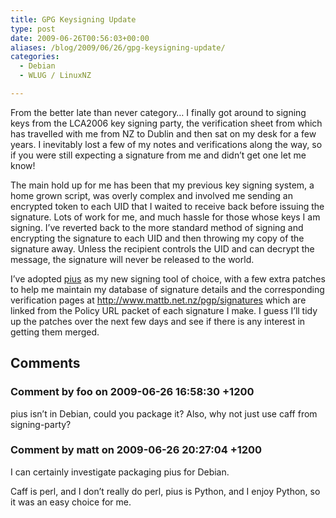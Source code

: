 ```yaml
---
title: GPG Keysigning Update
type: post
date: 2009-06-26T00:56:03+00:00
aliases: /blog/2009/06/26/gpg-keysigning-update/
categories:
  - Debian
  - WLUG / LinuxNZ

---
```

From the better late than never category&#8230; I finally got around to signing keys from the LCA2006 key signing party, the verification sheet from which has travelled with me from NZ to Dublin and then sat on my desk for a few years. I inevitably lost a few of my notes and verifications along the way, so if you were still expecting a signature from me and didn&#8217;t get one let me know!

The main hold up for me has been that my previous key signing system, a home grown script, was overly complex and involved me sending an encrypted token to each UID that I waited to receive back before issuing the signature. Lots of work for me, and much hassle for those whose keys I am signing. I&#8217;ve reverted back to the more standard method of signing and encrypting the signature to each UID and then throwing my copy of the signature away. Unless the recipient controls the UID and can decrypt the message, the signature will never be released to the world. 

I&#8217;ve adopted [pius][1] as my new signing tool of choice, with a few extra patches to help me maintain my database of signature details and the corresponding verification pages at <http://www.mattb.net.nz/pgp/signatures> which are linked from the Policy URL packet of each signature I make. I guess I&#8217;ll tidy up the patches over the next few days and see if there is any interest in getting them merged.

 [1]: http://www.phildev.net/pius/

## Comments

### Comment by foo on 2009-06-26 16:58:30 +1200
pius isn&#8217;t in Debian, could you package it? Also, why not just use caff from signing-party?

### Comment by matt on 2009-06-26 20:27:04 +1200
I can certainly investigate packaging pius for Debian. 

Caff is perl, and I don&#8217;t really do perl, pius is Python, and I enjoy Python, so it was an easy choice for me.